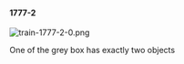 #### 1777-2
![train-1777-2-0.png](https://github.com/lil-lab/nlvr/raw/master/nlvr/train/images/74/train-1777-2-0.png "train-1777-2-0.png")

One of the grey box has exactly two objects